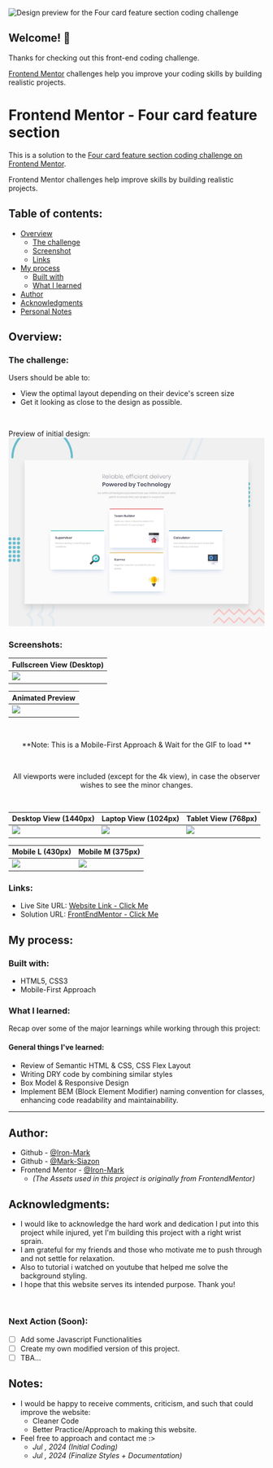 

![Design preview for the Four card feature section coding challenge](./design/desktop-preview.jpg)

## Welcome! 👋

Thanks for checking out this front-end coding challenge.

[Frontend Mentor](https://www.frontendmentor.io) challenges help you improve your coding skills by building realistic projects.
# Frontend Mentor - Four card feature section

This is a solution to the [Four card feature section coding challenge on Frontend Mentor](https://www.frontendmentor.io/challenges/four-card-feature-section-weK1eFYK/hub).

Frontend Mentor challenges help improve skills by building realistic projects.

## Table of contents:

- [Overview](#overview)
  - [The challenge](#the-challenge)
  - [Screenshot](#screenshots)
  - [Links](#links)
- [My process](#my-process)
  - [Built with](#built-with)
  - [What I learned](#what-i-learned)
- [Author](#author)
- [Acknowledgments](#acknowledgments)
- [Personal Notes](#notes)

## Overview:

### The challenge:

Users should be able to:

- View the optimal layout depending on their device's screen size
- Get it looking as close to the design as possible.

<br>

Preview of initial design:
![Design preview for the Order summary card coding challenge](./documentations_md/design/desktop-preview.jpg)

### Screenshots:

<div align="center">

| Fullscreen View (Desktop)                             |
| ----------------------------------------------------- |
| ![](documentations_md/design-finished/0.1-Original_.jpg) | 

| Animated Preview |
| ---------------------------------------------------------------------------------- |
| ![](documentations_md/design-finished/0.3-animatedResult_.gif)                                        |

<br>

**Note: This is a Mobile-First Approach & Wait for the GIF to load **

<br>

All viewports were included (except for the 4k view), in case the observer wishes to see the minor changes.

<br>

| Desktop View (1440px)                                | Laptop View (1024px)                                | Tablet View (768px)                                    |
| ---------------------------------------------------- | --------------------------------------------------- | ------------------------------------------------------ |
| ![](documentations_md/design-finished/1.0-Desktop-.jpg) | ![](documentations_md/design-finished/1.1-Laptop-.jpg) | ![](documentations_md/design-finished/1.2-Tablet-.jpg) |

| Mobile L (430px)                                     | Mobile M (375px)                          |
| ----------------------------------------------------- | ---------------------------------------------------- |
| ![](documentations_md/design-finished/1.3-MobileL-.jpg) | ![](documentations_md/design-finished/1.4-MobileM-.jpg)
</div>

### Links:

- Live Site URL: [Website Link - Click Me](xxx)
- Solution URL: [FrontEndMentor - Click Me](xxx)

## My process:

### Built with:

- HTML5, CSS3
- Mobile-First Approach

### What I learned:

Recap over some of the major learnings while working through this project:

#### General things I've learned:

- Review of Semantic HTML & CSS, CSS Flex Layout
- Writing DRY code by combining similar styles
- Box Model & Responsive Design
- Implement BEM (Block Element Modifier) naming convention for classes, enhancing code readability and maintainability.



<hr>

## Author:

- Github - [@Iron-Mark](https://github.com/Iron-Mark)
- Github - [@Mark-Siazon](https://github.com/Mark-Siazon)
- Frontend Mentor - [@Iron-Mark](https://www.frontendmentor.io/profile/Iron-Mark)
  - _(The Assets used in this project is originally from FrontendMentor)_

## Acknowledgments:

- I would like to acknowledge the hard work and dedication I put into this project while injured, yet I'm building this project with a right wrist sprain.
- I am grateful for my friends and those who motivate me to push through and not settle for relaxation.
- Also to tutorial i watched on youtube that helped me solve the background styling.
- I hope that this website serves its intended purpose. Thank you!

<br>

### Next Action (Soon):
- [ ] Add some Javascript Functionalities
- [ ] Create my own modified version of this project.
- [ ] TBA...

## Notes:

- I would be happy to receive comments, criticism, and such that could improve the website:
  - Cleaner Code
  - Better Practice/Approach to making this website.
- Feel free to approach and contact me :>
  - _Jul , 2024 (Initial Coding)_
  - _Jul , 2024 (Finalize Styles + Documentation)_
